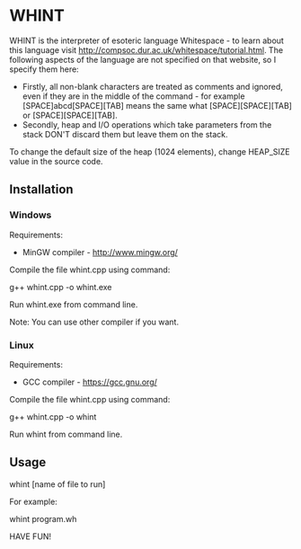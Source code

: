 # WHINT
WHINT is the interpreter of esoteric language Whitespace - to learn about this language visit http://compsoc.dur.ac.uk/whitespace/tutorial.html. The following aspects of the language are not specified on that website, so I specify them here:
- Firstly, all non-blank characters are treated as comments and ignored, even if they are in the middle of the command - for example [SPACE]abcd[SPACE][TAB] means the same what [SPACE][SPACE][TAB] or [SPACE][SPACE][TAB].
- Secondly, heap and I/O operations which take parameters from the stack DON'T discard them but leave them on the stack.

To change the default size of the heap (1024 elements), change HEAP_SIZE value in the source code.

## Installation
### Windows
Requirements:
- MinGW compiler - http://www.mingw.org/

Compile the file whint.cpp using command:

g++ whint.cpp -o whint.exe

Run whint.exe from command line.

Note: You can use other compiler if you want.

### Linux
Requirements:
- GCC compiler - https://gcc.gnu.org/

Compile the file whint.cpp using command:

g++ whint.cpp -o whint

Run whint from command line.

## Usage
whint [name of file to run]

For example:

whint program.wh
  
HAVE FUN!
